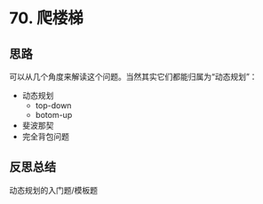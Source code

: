 # 70. 爬楼梯

## 思路

可以从几个角度来解读这个问题。当然其实它们都能归属为“动态规划”：

- 动态规划
  - top-down
  - botom-up
- 斐波那契
- 完全背包问题

## 反思总结

动态规划的入门题/模板题
